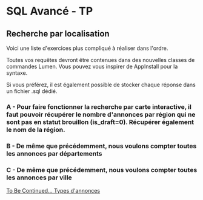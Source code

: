 # SQL Avancé - TP

## Recherche par localisation

Voici une liste d'exercices plus compliqué à réaliser dans l'ordre.

Toutes vos requêtes devront être contenues dans des nouvelles classes de commandes Lumen. Vous pouvez vous inspirer de AppInstall pour la syntaxe.

Si vous préférez, il est également possible de stocker chaque réponse dans un fichier .sql dédié.

### A - Pour faire fonctionner la recherche par carte interactive, il faut pouvoir récupérer le nombre d'annonces par région qui ne sont pas en statut brouillon (is_draft=0). Récupérer également le nom de la région.

### B - De même que précédemment, nous voulons compter toutes les annonces par départements 

### C - De même que précédemment, nous voulons compter toutes les annonces par ville

[To Be Continued... Types d'annonces](./7-Types-Annonces.md)
